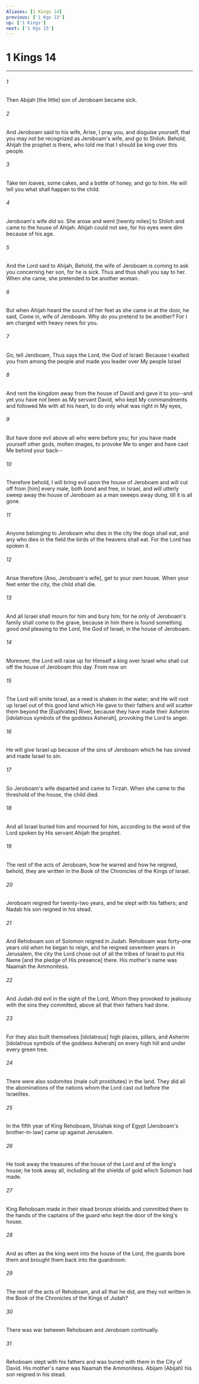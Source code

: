 ```yaml
---
Aliases: [1 Kings 14]
previous: ['1 Kgs 13']
up: ['1 Kings']
next: ['1 Kgs 15']
---
```

# 1 Kings 14

***














###### 1 






Then Abijah [the little] son of Jeroboam became sick. 













###### 2 






And Jeroboam said to his wife, Arise, I pray you, and disguise yourself, that you may not be recognized as Jeroboam's wife, and go to Shiloh. Behold, Ahijah the prophet is there, who told me that I should be king over this people. 













###### 3 






Take ten loaves, some cakes, and a bottle of honey, and go to him. He will tell you what shall happen to the child. 













###### 4 






Jeroboam's wife did so. She arose and went [twenty miles] to Shiloh and came to the house of Ahijah. Ahijah could not see, for his eyes were dim because of his age. 













###### 5 






And the Lord said to Ahijah, Behold, the wife of Jeroboam is coming to ask you concerning her son, for he is sick. Thus and thus shall you say to her. When she came, she pretended to be another woman. 













###### 6 






But when Ahijah heard the sound of her feet as she came in at the door, he said, Come in, wife of Jeroboam. Why do you pretend to be another? For I am charged with heavy news for you. 













###### 7 






Go, tell Jeroboam, Thus says the Lord, the God of Israel: Because I exalted you from among the people and made you leader over My people Israel 













###### 8 






And rent the kingdom away from the house of David and gave it to you--and yet you have not been as My servant David, who kept My commandments and followed Me with all his heart, to do only what was right in My eyes, 













###### 9 






But have done evil above all who were before you; for you have made yourself other gods, molten images, to provoke Me to anger and have cast Me behind your back-- 













###### 10 






Therefore behold, I will bring evil upon the house of Jeroboam and will cut off from [him] every male, both bond and free, in Israel, and will utterly sweep away the house of Jeroboam as a man sweeps away dung, till it is all gone. 













###### 11 






Anyone belonging to Jeroboam who dies in the city the dogs shall eat, and any who dies in the field the birds of the heavens shall eat. For the Lord has spoken it. 













###### 12 






Arise therefore [Ano, Jeroboam's wife], get to your own house. When your feet enter the city, the child shall die. 













###### 13 






And all Israel shall mourn for him and bury him; for he only of Jeroboam's family shall come to the grave, because in him there is found something good _and_ pleasing to the Lord, the God of Israel, in the house of Jeroboam. 













###### 14 






Moreover, the Lord will raise up for Himself a king over Israel who shall cut off the house of Jeroboam this day. From now on 













###### 15 






The Lord will smite Israel, as a reed is shaken in the water; and He will root up Israel out of this good land which He gave to their fathers and will scatter them beyond the [Euphrates] River, because they have made their Asherim [idolatrous symbols of the goddess Asherah], provoking the Lord to anger. 













###### 16 






He will give Israel up because of the sins of Jeroboam which he has sinned and made Israel to sin. 













###### 17 






So Jeroboam's wife departed and came to Tirzah. When she came to the threshold of the house, the child died. 













###### 18 






And all Israel buried him and mourned for him, according to the word of the Lord spoken by His servant Ahijah the prophet. 













###### 19 






The rest of the acts of Jeroboam, how he warred and how he reigned, behold, they are written in the Book of the Chronicles of the Kings of Israel. 













###### 20 






Jeroboam reigned for twenty-two years, and he slept with his fathers; and Nadab his son reigned in his stead. 













###### 21 






And Rehoboam son of Solomon reigned in Judah. Rehoboam was forty-one years old when he began to reign, and he reigned seventeen years in Jerusalem, the city the Lord chose out of all the tribes of Israel to put His Name [and the pledge of His presence] there. His mother's name was Naamah the Ammonitess. 













###### 22 






And Judah did evil in the sight of the Lord, Whom they provoked to jealousy with the sins they committed, above all that their fathers had done. 













###### 23 






For they also built themselves [idolatrous] high places, pillars, and Asherim [idolatrous symbols of the goddess Asherah] on every high hill and under every green tree. 













###### 24 






There were also sodomites (male cult prostitutes) in the land. They did all the abominations of the nations whom the Lord cast out before the Israelites. 













###### 25 






In the fifth year of King Rehoboam, Shishak king of Egypt [Jeroboam's brother-in-law] came up against Jerusalem. 













###### 26 






He took away the treasures of the house of the Lord and of the king's house; he took away all, including all the shields of gold which Solomon had made. 













###### 27 






King Rehoboam made in their stead bronze shields and committed them to the hands of the captains of the guard who kept the door of the king's house. 













###### 28 






And as often as the king went into the house of the Lord, the guards bore them and brought them back into the guardroom. 













###### 29 






The rest of the acts of Rehoboam, and all that he did, are they not written in the Book of the Chronicles of the Kings of Judah? 













###### 30 






There was war between Rehoboam and Jeroboam continually. 













###### 31 






Rehoboam slept with his fathers and was buried with them in the City of David. His mother's name was Naamah the Ammonitess. Abijam (Abijah) his son reigned in his stead.
